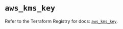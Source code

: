 # `aws_kms_key`

Refer to the Terraform Registry for docs: [`aws_kms_key`](https://registry.terraform.io/providers/hashicorp/aws/6.4.0/docs/resources/kms_key).
